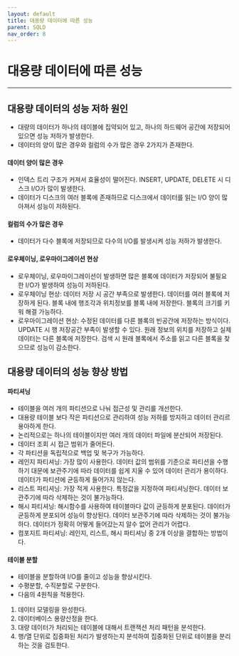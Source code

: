 ```yaml
---
layout: default
title: 대용량 데이터에 따른 성능
parent: SQLD
nav_order: 8
---
```


# 대용량 데이터에 따른 성능

---

## 대용량 데이터의 성능 저하 원인

- 대량의 데이터가 하나의 테이블에 집약되어 있고, 하나의 하드웨어 공간에 저장되어 있으면 성능 저하가 발생한다.
- 데이터의 양이 많은 경우와 컬럼의 수가 많은 경우 2가지가 존재한다.

#### 데이터 양이 많은 경우

- 인덱스 트리 구조가 커져서 효율성이 떨어진다. INSERT, UPDATE, DELETE 시 디스크 I/O가 많이 발생한다.
- 데이터가 디스크의 여러 블록에 존재하므로 디스크에서 데이터를 읽는 I/O 양이 많아져서 성능이 저하된다.

#### 컬럼의 수가 많은 경우

- 데이터가 다수 블록에 저장되므로 다수의 I/O를 발생시켜 성능 저하가 발생한다.

#### 로우체이닝, 로우마이그레이션 현상

- 로우체이닝, 로우마이그레이션이 발생하면 많은 블록에 데이터가 저장되어 불필요한 I/O가 발생하여 성능이 저하된다.
- 로우체이닝 현상: 데이터 저장 시 공간 부족으로 발생한다. 데이터를 여러 블록에 저장하게 된다. 블록 내에 행조각과 위치정보를 블록 내에 저장한다. 블록의 크기를 키워 해결 가능하다.
- 로우마이그레이션 현상: 수정된 데이터를 다른 블록의 빈공간에 저장하는 방식이다. UPDATE 시 행 저장공간 부족이 발생할 수 있다. 원래 정보의 위치를 저장하고 실제 데이터는 다른 블록에 저장한다. 검색 시 원래 블록에서 주소를 읽고 다른 블록을 찾으므로 성능이 감소한다.

## 대용량 데이터의 성능 향상 방법

#### 파티셔닝

- 테이블을 여러 개의 파티션으로 나눠 접근성 및 관리를 개선한다.
- 대용량 테이블 보다 작은 파티션으로 관리하여 성능 저하를 방지하고 데이터 관리르 용아하게 한다.
- 논리적으로는 하나의 테이블이지만 여러 개의 데이터 파일에 분산되어 저장된다.
- 데이터 조회 시 접근 범위가 줄어든다.
- 각 파티션을 독립적으로 백업 및 복구가 가능하다.
- 레인지 파티셔닝: 가장 많이 사용한다. 데이터 값의 범위를 기준으로 파티션을 수행하기 대문에 보관주기에 따라 데이터를 쉽게 지울 수 있어 데이터 관리가 용이하다. 데이터가 파티션에 균등하게 들어가지 않는다.
- 리스트 파티셔닝: 가장 적게 사용한다. 특정값을 지정하여 파티셔닝한다. 데이터 보관주기에 따라 삭제하는 것이 불가능하다.
- 해시 파티셔닝: 해시함수를 사용하여 테이블마다 값이 균등하게 분포된다. 데이터가 균등하게 분포되어 성능이 향상된다. 데이터 보관주기에 따라 삭제하는 것이 불가능하다. 데이터가 정확히 어떻게 들어갔는지 알수 없어 관리가 어렵다.
- 컴포지트 파티셔닝: 레인지, 리스트, 해시 파티셔닝 중 2개 이상을 결합하는 방법이다.

#### 테이블 분할

- 테이블을 분할하여 I/O를 줄이고 성능을 향상시킨다.
- 수평분할, 수직분할로 구분한다.
- 다음의 4원칙을 적용한다.

1. 데이터 모델링을 완성한다.
2. 데이터베이스 용량산정을 한다.
3. 대량 데이터가 처리되는 테이블에 대해서 트랜잭션 처리 패턴을 분석한다.
4. 행/열 단위로 집중화된 처리가 발생하는지 분석하여 집중화된 단위로 테이블을 분리하는 것을 검토한다.

